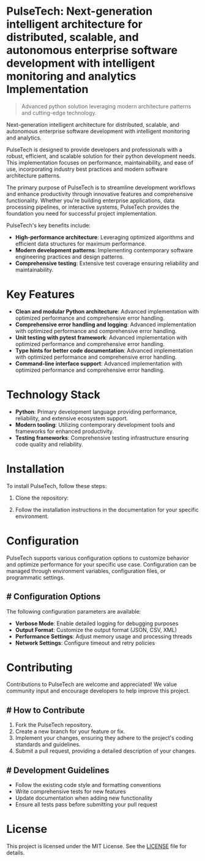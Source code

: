 <!-- fallback_PulseTech_20250802212342_52006 -->

# PulseTech: Next-generation intelligent architecture for distributed, scalable, and autonomous enterprise software development with intelligent monitoring and analytics Implementation
> Advanced python solution leveraging modern architecture patterns and cutting-edge technology.

Next-generation intelligent architecture for distributed, scalable, and autonomous enterprise software development with intelligent monitoring and analytics.

PulseTech is designed to provide developers and professionals with a robust, efficient, and scalable solution for their python development needs. This implementation focuses on performance, maintainability, and ease of use, incorporating industry best practices and modern software architecture patterns.

The primary purpose of PulseTech is to streamline development workflows and enhance productivity through innovative features and comprehensive functionality. Whether you're building enterprise applications, data processing pipelines, or interactive systems, PulseTech provides the foundation you need for successful project implementation.

PulseTech's key benefits include:

* **High-performance architecture**: Leveraging optimized algorithms and efficient data structures for maximum performance.
* **Modern development patterns**: Implementing contemporary software engineering practices and design patterns.
* **Comprehensive testing**: Extensive test coverage ensuring reliability and maintainability.

# Key Features

* **Clean and modular Python architecture**: Advanced implementation with optimized performance and comprehensive error handling.
* **Comprehensive error handling and logging**: Advanced implementation with optimized performance and comprehensive error handling.
* **Unit testing with pytest framework**: Advanced implementation with optimized performance and comprehensive error handling.
* **Type hints for better code documentation**: Advanced implementation with optimized performance and comprehensive error handling.
* **Command-line interface support**: Advanced implementation with optimized performance and comprehensive error handling.

# Technology Stack

* **Python**: Primary development language providing performance, reliability, and extensive ecosystem support.
* **Modern tooling**: Utilizing contemporary development tools and frameworks for enhanced productivity.
* **Testing frameworks**: Comprehensive testing infrastructure ensuring code quality and reliability.

# Installation

To install PulseTech, follow these steps:

1. Clone the repository:


2. Follow the installation instructions in the documentation for your specific environment.

# Configuration

PulseTech supports various configuration options to customize behavior and optimize performance for your specific use case. Configuration can be managed through environment variables, configuration files, or programmatic settings.

## # Configuration Options

The following configuration parameters are available:

* **Verbose Mode**: Enable detailed logging for debugging purposes
* **Output Format**: Customize the output format (JSON, CSV, XML)
* **Performance Settings**: Adjust memory usage and processing threads
* **Network Settings**: Configure timeout and retry policies

# Contributing

Contributions to PulseTech are welcome and appreciated! We value community input and encourage developers to help improve this project.

## # How to Contribute

1. Fork the PulseTech repository.
2. Create a new branch for your feature or fix.
3. Implement your changes, ensuring they adhere to the project's coding standards and guidelines.
4. Submit a pull request, providing a detailed description of your changes.

## # Development Guidelines

* Follow the existing code style and formatting conventions
* Write comprehensive tests for new features
* Update documentation when adding new functionality
* Ensure all tests pass before submitting your pull request

# License

This project is licensed under the MIT License. See the [LICENSE](https://github.com/ludo53/PulseTech/blob/main/LICENSE) file for details.
